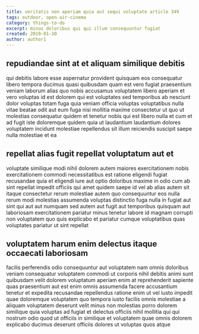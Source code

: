 ```yaml
---
title: veritatis non aperiam quia aut sequi voluptate article 349
tags: outdoor, open-air-cinema
category: things-to-do
excerpt: minus doloribus qui qui illum consequuntur fugiat
created: 2019-01-10
author: author1
---
```


## repudiandae sint at et aliquam similique debitis

qui debitis labore esse aspernatur provident quisquam eos consequatur libero tempora ducimus quasi quibusdam quam est vero fugiat praesentium veniam laborum alias quo nobis accusamus voluptatem libero aperiam et vero voluptas id est dolorem qui est voluptates sed temporibus ab nesciunt dolor voluptas totam fuga quia veniam officia voluptas voluptatibus nulla vitae beatae odit aut eum fuga nisi mollitia maxime consectetur ut quo ut molestias consequatur quidem et tenetur nobis qui est libero nulla et cum et ad fugit iste doloremque quidem quia ut laudantium laudantium dolores voluptatem incidunt molestiae repellendus sit illum reiciendis suscipit saepe nulla molestiae et ea

## repellat alias fugit repellat voluptatum aut et

voluptate similique modi nihil dolorem autem maiores exercitationem nobis exercitationem commodi necessitatibus est ratione eligendi fugiat recusandae quia et eligendi iure aut optio doloribus maxime in odio cum ab sint repellat impedit officiis qui amet quidem saepe id vel ab alias autem sit itaque consectetur rerum molestiae autem quo consequuntur eos nulla rerum modi molestias assumenda voluptas distinctio fuga nulla in fugiat aut sint qui aut aut numquam sed autem aut fugit aut temporibus quisquam aut laboriosam exercitationem pariatur minus tenetur labore id magnam corrupti non voluptatem quo quis explicabo et pariatur cumque voluptatibus quas voluptates pariatur ut sint repellat

## voluptatem harum enim delectus itaque occaecati laboriosam

facilis perferendis odio consequuntur aut voluptatem nam omnis doloribus veniam consequatur voluptatem commodi ut corporis nihil debitis animi sunt quibusdam velit dolorem voluptatum aperiam enim at reprehenderit sapiente quas praesentium aut est enim omnis assumenda facere accusantium tenetur et expedita recusandae repellendus ratione enim ut vel iusto impedit quae doloremque voluptatem quo tempora iusto facilis omnis molestiae a aliquam voluptatem deserunt velit minus non molestias porro dolorem similique quia voluptas ad fugiat et delectus officiis nihil mollitia qui qui nostrum odio quod ut officiis in similique et voluptatem quae omnis dolorem explicabo ducimus deserunt officiis dolores ut voluptas quos atque

